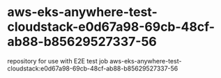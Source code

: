 # aws-eks-anywhere-test-cloudstack-e0d67a98-69cb-48cf-ab88-b85629527337-56
repository for use with E2E test job aws-eks-anywhere-test-cloudstack:e0d67a98-69cb-48cf-ab88-b85629527337-56
